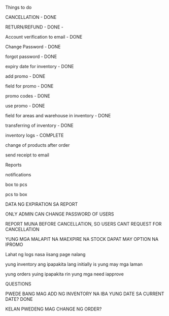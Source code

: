 Things to do

CANCELLATION - DONE

RETURN/REFUND - DONE -

Account verification to email - DONE

Change Password - DONE

forgot password - DONE

expiry date for inventory - DONE

add promo - DONE

field for promo - DONE

promo codes - DONE

use promo - DONE

field for areas and warehouse in inventory - DONE

transferring of inventory - DONE

inventory logs - COMPLETE

change of products after order

send receipt to email

Reports

notifications

box to pcs

pcs to box

DATA NG EXPIRATION SA REPORT

ONLY ADMIN CAN CHANGE PASSWORD OF USERS

REPORT MUNA BEFORE CANCELLATION, SO USERS CANT REQUEST FOR CANCELLATION

YUNG MGA MALAPIT NA MAEXPIRE NA STOCK DAPAT MAY OPTION NA IPROMO

Lahat ng logs nasa iisang page nalang

yung inventory ang ipapakita lang initially is yung may mga laman

yung orders yuing ipapakita rin yung mga need iapprove

QUESTIONS

PWEDE BANG MAG ADD NG INVENTORY NA IBA YUNG DATE SA CURRENT DATE? DONE

KELAN PWEDENG MAG CHANGE NG ORDER?
